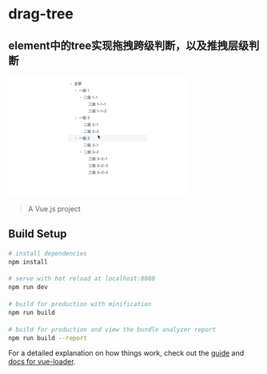 # drag-tree

## element中的tree实现拖拽跨级判断，以及推拽层级判断

![image](https://github.com/chaofan-rensheng/vue-example/blob/master/%E6%8B%96%E6%8B%BD.gif)

> A Vue.js project

## Build Setup

``` bash
# install dependencies
npm install

# serve with hot reload at localhost:8080
npm run dev

# build for production with minification
npm run build

# build for production and view the bundle analyzer report
npm run build --report
```

For a detailed explanation on how things work, check out the [guide](http://vuejs-templates.github.io/webpack/) and [docs for vue-loader](http://vuejs.github.io/vue-loader).

